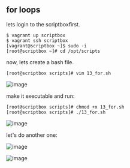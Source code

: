 ## for loops

lets login to the scriptboxfirst.

```
$ vagrant up scriptbox
$ vagrant ssh scriptbox
[vagrant@scriptbox ~]$ sudo -i
[root@scriptbox ~]# cd /opt/scripts
```

now, lets create a bash file.

```
[root@scriptbox scripts]# vim 13_for.sh
```

![image](https://github.com/bengisugelin/DevOps/assets/113550043/a091512c-ef21-4100-825d-b80d19ff3a1f)

make it executable and run:
```
[root@scriptbox scripts]# chmod +x 13_for.sh
[root@scriptbox scripts]# ./13_for.sh
```

![image](https://github.com/bengisugelin/DevOps/assets/113550043/ff8e749d-c2fb-4304-bd24-3d12fa093d74)


let's do another one:

![image](https://github.com/bengisugelin/DevOps/assets/113550043/d8b277ce-64d6-40b4-a73f-80f5b3e54045)

![image](https://github.com/bengisugelin/DevOps/assets/113550043/e47427d0-3e97-4486-82cd-91c1b355fcb3)
